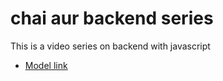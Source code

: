 # chai aur backend series

This is a video series on backend with javascript
- [Model link](https://app.eraser.io/workspace/QQedj5T2zbkFmAy6jsSl)